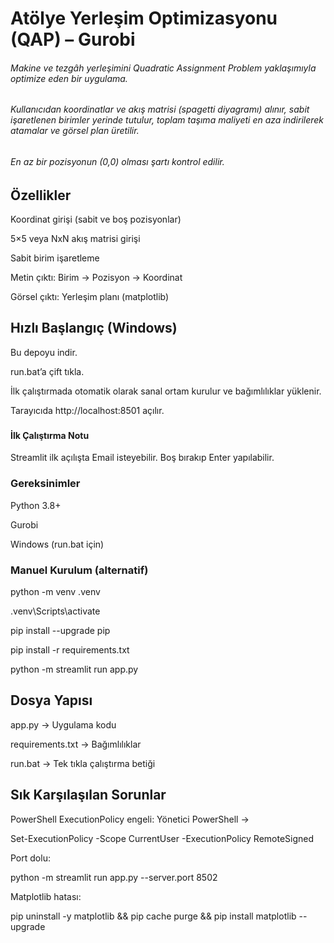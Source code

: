 # Atölye Yerleşim Optimizasyonu (QAP) – Gurobi

###### Makine ve tezgâh yerleşimini Quadratic Assignment Problem yaklaşımıyla optimize eden bir uygulama.

###### Kullanıcıdan koordinatlar ve akış matrisi (spagetti diyagramı) alınır, sabit işaretlenen birimler yerinde tutulur, toplam taşıma maliyeti en aza indirilerek atamalar ve görsel plan üretilir.

###### En az bir pozisyonun (0,0) olması şartı kontrol edilir.

## 

## Özellikler



Koordinat girişi (sabit ve boş pozisyonlar)



5×5 veya NxN akış matrisi girişi



Sabit birim işaretleme



Metin çıktı: Birim → Pozisyon → Koordinat



Görsel çıktı: Yerleşim planı (matplotlib)



## Hızlı Başlangıç (Windows)



Bu depoyu indir.



run.bat’a çift tıkla.



İlk çalıştırmada otomatik olarak sanal ortam kurulur ve bağımlılıklar yüklenir.



Tarayıcıda http://localhost:8501 açılır.

### 

#### İlk Çalıştırma Notu

Streamlit ilk açılışta Email isteyebilir. Boş bırakıp Enter yapılabilir.



### Gereksinimler

Python 3.8+



Gurobi



Windows (run.bat için)



### Manuel Kurulum (alternatif)



python -m venv .venv

.venv\\Scripts\\activate

pip install --upgrade pip

pip install -r requirements.txt

python -m streamlit run app.py



## Dosya Yapısı



app.py → Uygulama kodu



requirements.txt → Bağımlılıklar



run.bat → Tek tıkla çalıştırma betiği

## 

## Sık Karşılaşılan Sorunlar



PowerShell ExecutionPolicy engeli: Yönetici PowerShell →

Set-ExecutionPolicy -Scope CurrentUser -ExecutionPolicy RemoteSigned



Port dolu:

python -m streamlit run app.py --server.port 8502



Matplotlib hatası:

pip uninstall -y matplotlib \&\& pip cache purge \&\& pip install matplotlib --upgrade

